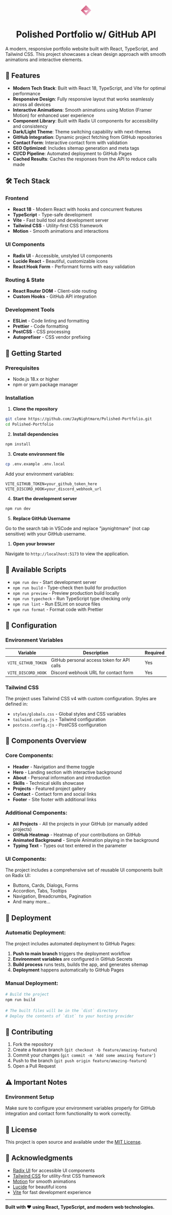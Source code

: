 <div align=center>
<img src="https://raw.githubusercontent.com/JayNightmare/Polished-Portfolio/356db79a3142fd5ddb0463d63e82e73802596967/src/assets/icon.svg" width=32>

# Polished Portfolio w/ GitHub API
</div>


A modern, responsive portfolio website built with React, TypeScript, and Tailwind CSS. This project showcases a clean design approach with smooth animations and interactive elements.

## 🚀 Features

- **Modern Tech Stack**: Built with React 18, TypeScript, and Vite for optimal performance
- **Responsive Design**: Fully responsive layout that works seamlessly across all devices
- **Interactive Animations**: Smooth animations using Motion (Framer Motion) for enhanced user experience
- **Component Library**: Built with Radix UI components for accessibility and consistency
- **Dark/Light Theme**: Theme switching capability with next-themes
- **GitHub Integration**: Dynamic project fetching from GitHub repositories
- **Contact Form**: Interactive contact form with validation
- **SEO Optimized**: Includes sitemap generation and meta tags
- **CI/CD Pipeline**: Automated deployment to GitHub Pages
- **Cached Results**: Caches the responses from the API to reduce calls made

## 🛠️ Tech Stack

### Frontend
- **React 18** - Modern React with hooks and concurrent features
- **TypeScript** - Type-safe development
- **Vite** - Fast build tool and development server
- **Tailwind CSS** - Utility-first CSS framework
- **Motion** - Smooth animations and interactions

### UI Components
- **Radix UI** - Accessible, unstyled UI components
- **Lucide React** - Beautiful, customizable icons
- **React Hook Form** - Performant forms with easy validation

### Routing & State
- **React Router DOM** - Client-side routing
- **Custom Hooks** - GitHub API integration

### Development Tools
- **ESLint** - Code linting and formatting
- **Prettier** - Code formatting
- **PostCSS** - CSS processing
- **Autoprefixer** - CSS vendor prefixing

## 🚀 Getting Started

### Prerequisites

- Node.js 18.x or higher
- npm or yarn package manager

### Installation

1. **Clone the repository**

```bash
git clone https://github.com/JayNightmare/Polished-Portfolio.git
cd Polished-Portfolio
```

2. **Install dependencies**

```bash
npm install
```

3. **Create environment file**

```bash
cp .env.example .env.local
```

Add your environment variables:
```env
VITE_GITHUB_TOKEN=your_github_token_here
VITE_DISCORD_HOOK=your_discord_webhook_url
```

4. **Start the development server**
   
```bash
npm run dev
  ```

5. **Replace GitHub Username**

Go to the search tab in VSCode and replace "jaynightmare" (not cap sensitive) with your GitHub username.

1. **Open your browser**
   
Navigate to `http://localhost:5173` to view the application.

## 📜 Available Scripts

- `npm run dev` - Start development server
- `npm run build` - Type-check then build for production
- `npm run preview` - Preview production build locally
- `npm run typecheck` - Run TypeScript type checking only
- `npm run lint` - Run ESLint on source files
- `npm run format` - Format code with Prettier

## 🔧 Configuration

### Environment Variables

| Variable | Description | Required |
|----------|-------------|----------|
| `VITE_GITHUB_TOKEN` | GitHub personal access token for API calls | Yes |
| `VITE_DISCORD_HOOK` | Discord webhook URL for contact form | Yes |

### Tailwind CSS

The project uses Tailwind CSS v4 with custom configuration. Styles are defined in:
- `styles/globals.css` - Global styles and CSS variables
- `tailwind.config.js` - Tailwind configuration
- `postcss.config.cjs` - PostCSS configuration

## 📱 Components Overview

### Core Components:
- **Header** - Navigation and theme toggle
- **Hero** - Landing section with interactive background
- **About** - Personal information and introduction
- **Skills** - Technical skills showcase
- **Projects** - Featured project gallery
- **Contact** - Contact form and social links
- **Footer** - Site footer with additional links

### Additional Components:
- **All Projects** - All the projects in your GitHub (or manually added projects)
- **GitHub Heatmap** - Heatmap of your contributions on GitHub
- **Animated Background** - Simple Animation playing in the background
- **Typing Text** - Types out text entered in the parameter

### UI Components:
The project includes a comprehensive set of reusable UI components built on Radix UI:
- Buttons, Cards, Dialogs, Forms
- Accordion, Tabs, Tooltips
- Navigation, Breadcrumbs, Pagination
- And many more...

## 🚀 Deployment

### Automatic Deployment:

The project includes automated deployment to GitHub Pages:

1. **Push to main branch** triggers the deployment workflow
2. **Environment variables** are configured in GitHub Secrets
3. **Build process** runs tests, builds the app, and generates sitemap
4. **Deployment** happens automatically to GitHub Pages

### Manual Deployment:

```bash
# Build the project
npm run build

# The built files will be in the `dist` directory
# Deploy the contents of `dist` to your hosting provider
```

## 🤝 Contributing

1. Fork the repository
2. Create a feature branch (`git checkout -b feature/amazing-feature`)
3. Commit your changes (`git commit -m 'Add some amazing feature'`)
4. Push to the branch (`git push origin feature/amazing-feature`)
5. Open a Pull Request

## ⚠️ Important Notes

### Environment Setup
Make sure to configure your environment variables properly for GitHub integration and contact form functionality to work correctly.

## 📄 License

This project is open source and available under the [MIT License](LICENSE).

## 🙏 Acknowledgments

- [Radix UI](https://www.radix-ui.com/) for accessible UI components
- [Tailwind CSS](https://tailwindcss.com/) for utility-first CSS framework
- [Motion](https://motion.dev/) for smooth animations
- [Lucide](https://lucide.dev/) for beautiful icons
- [Vite](https://vitejs.dev/) for fast development experience

---

**Built with ❤️ using React, TypeScript, and modern web technologies.**
